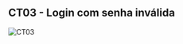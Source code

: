 
## CT03 - Login com senha inválida


![CT03](https://github.com/user-attachments/assets/f31548cc-e551-4aaa-a0f0-cc23a67a441b)


